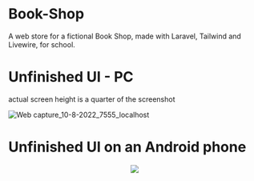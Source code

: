 # Book-Shop
A web store for a fictional Book Shop, made with Laravel, Tailwind and Livewire, for school. 


# Unfinished UI - PC

actual screen height is a quarter of the screenshot   

![Web capture_10-8-2022_7555_localhost](https://user-images.githubusercontent.com/56200401/183826967-19de40a6-8dca-4e90-a8bd-fdbfc45a489a.jpeg)



   
# Unfinished UI on an Android phone   
   
<p align="center">
  <img src="https://user-images.githubusercontent.com/56200401/183827383-37a0d3b2-5e7d-4664-aa19-b364b752febd.jpeg" />
</p>
